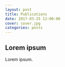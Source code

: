 ```yaml
---
layout: post
title: Publications
date: 2017-03-25 12:00:00
cover: cover.jpg
categories: posts
---
```


## Lorem ipsum

Lorem ipsum.

